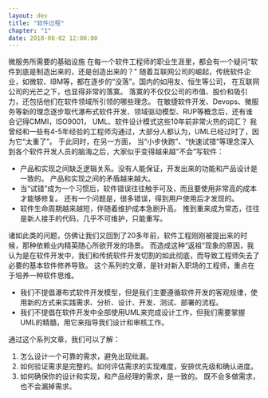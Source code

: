 ```yaml
---
layout: dev
title: "软件过程"
chapter: "1"
date: 2018-08-02 12:00:00
---
```


微服务所需要的基础设施 
在每一个软件工程师的职业生涯里，都会有一个疑问“软件到底是制造出来的，还是创造出来的？"
随着互联网公司的崛起，传统软件企业，如微软、IBM等，都在逐步的“没落”。国内的如用友、恒生等公司， 在互联网公司的光芒之下，也显得非常的落寞。 
落寞的不仅仅公司的市值、股价和吸引力，还包括他们在软件领域所引领的哪些理念。 
在敏捷软件开发、Devops、微服务等新的理念逐步取代瀑布式软件开发、领域驱动模型、RUP等概念后，还有谁会记得CMMI，ISO9001， UML、软件设计模式这些10年前非常火热的词汇？ 
我曾经和一些有4-5年经验的工程师沟通过，大部分人都认为，UML已经过时了，因为它“太重了”。 
于此同时，在另一方面， 当“小步快跑”、“快速试错”等理念深入到各个软件开发人员的脑海之后，大家似乎变得越来越“不会”写软件：

- 产品和实现之间缺乏逻辑关系。没有人能保证，开发出来的功能和产品设计是一致的。 产品和实现之间的矛盾越来越大。 
- 当“试错”成为一个习惯后，软件错误往往触手可及，而且要使用非常高的成本才能够修复。 还有一个问题是，很多错误，得到用户使用后才发现的。 
- 软件生命周期越来越短，伴随着维护成本急剧升高。 推到重来成为常态，往往是新人接手的代码，几乎不可维护，只能重写。

诸如此类的问题，仿佛让我们又回到了20多年前，软件工程刚刚被提出来的时候，那种依赖业内精英随心所欲开发的场景。 
而造成这种“返祖"现象的原因，我认为是在软件开发中，我们和传统软件开发切割的如此彻底，而导致工程师失去了必要的基本软件修养导致。 
这个系列的文章，是针对新入职场的工程师，重点在于培养一种软件思维。 

- 我们不提倡瀑布式软件开发模型，但是我们主要遵循软件开发的客观规律，使用新的方式来实践需求、分析、设计、开发、测试、部署的流程。  
- 我们不提倡在软件开发中全部使用UML来完成设计工作，但我们需要掌握UML的精髓，用它来指导我们设计和审核工作。   

通过这个系列文章，我们可以了解：
1. 怎么设计一个可靠的需求，避免出现纰漏。  
2. 如何验证需求是完整的。如何评估需求的实现难度，安排优先级和确认进度。 
3. 如何确保你的设计和实现，和产品经理的需求，是一致的。 既不会多做需求，也不会漏掉需求。 


